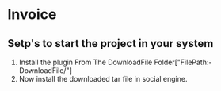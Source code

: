 <h1>Invoice</h1>

<h2>Setp's to start the project in your system</h2>

1. Install the plugin From The DownloadFile Folder["FilePath:- DownloadFile/"]
2. Now install the downloaded tar file in social engine.

